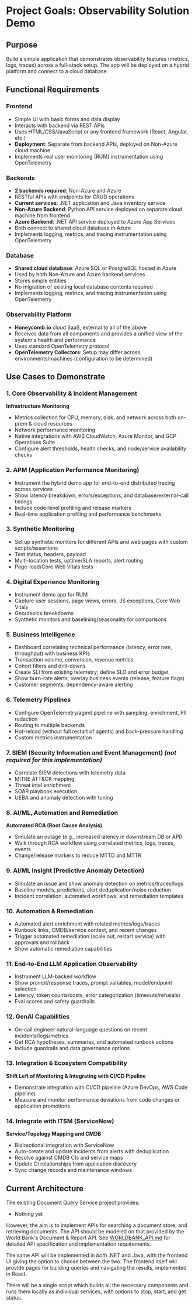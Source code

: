 # Project Goals: Observability Solution Demo

## Purpose
Build a simple application that demonstrates observability features (metrics, logs, traces) across a full-stack setup. The app will be deployed on a hybrid platform and connect to a cloud database.

## Functional Requirements

### Frontend
- Simple UI with basic forms and data display
- Interacts with backend via REST APIs
- Uses HTML/CSS/JavaScript or any frontend framework (React, Angular, etc.)
- **Deployment**: Separate from backend APIs, deployed on Non-Azure cloud machine
- Implements real user monitoring (RUM) instrumentation using OpenTelemetry

### Backends
- **2 backends required**: Non-Azure and Azure
- RESTful APIs with endpoints for CRUD operations
- **Current services**: .NET application and Java inventory service
- **Non-Azure Backend**: Python API service deployed on separate cloud machine from frontend
- **Azure Backend**: .NET API service deployed to Azure App Services
- Both connect to shared cloud database in Azure
- Implements logging, metrics, and tracing instrumentation using OpenTelemetry

### Database
- **Shared cloud database**: Azure SQL or PostgreSQL hosted in Azure
- Used by both Non-Azure and Azure backend services
- Stores simple entities
- No migration of existing local database contents required
- Implements logging, metrics, and tracing instrumentation using OpenTelemetry

### Observability Platform
- **Honeycomb.io** cloud SaaS, external to all of the above
- Receives data from all components and provides a unified view of the system's health and performance
- Uses standard OpenTelemetry protocol
- **OpenTelemetry Collectors**: Setup may differ across environments/machines (configuration to be determined)

## Use Cases to Demonstrate

### 1. Core Observability & Incident Management
**Infrastructure Monitoring**
- Metrics collection for CPU, memory, disk, and network across both on-prem & cloud resources
- Network performance monitoring
- Native integrations with AWS CloudWatch, Azure Monitor, and GCP Operations Suite
- Configure alert thresholds, health checks, and node/service availability checks

### 2. APM (Application Performance Monitoring)
- Instrument the hybrid demo app for end-to-end distributed tracing across services
- Show latency breakdown, errors/exceptions, and database/external-call timings
- Include code-level profiling and release markers
- Real-time application profiling and performance benchmarks

### 3. Synthetic Monitoring
- Set up synthetic monitors for different APIs and web pages with custom scripts/assertions
- Test status, headers, payload
- Multi-location tests, uptime/SLA reports, alert routing
- Page-load/Core Web Vitals tests

### 4. Digital Experience Monitoring
- Instrument demo app for RUM
- Capture user sessions, page views, errors, JS exceptions, Core Web Vitals
- Geo/device breakdowns
- Synthetic monitors and baselining/seasonality for comparisons

### 5. Business Intelligence
- Dashboard correlating technical performance (latency, error rate, throughput) with business KPIs
- Transaction volume, conversion, revenue metrics
- Cohort filters and drill-downs
- Create SLI from existing telemetry; define SLO and error budget
- Show burn-rate alerts; overlay business events (release, feature flags)
- Customer segments; dependency-aware alerting

### 6. Telemetry Pipelines
- Configure OpenTelemetry/agent pipeline with sampling, enrichment, PII redaction
- Routing to multiple backends
- Hot-reload (without full restart of agents) and back-pressure handling
- Custom metrics instrumentation

### 7. SIEM (Security Information and Event Management) _(not required for this implementation)_
- Correlate SIEM detections with telemetry data
- MITRE ATT&CK mapping
- Threat intel enrichment
- SOAR playbook execution
- UEBA and anomaly detection with tuning

### 8. AI/ML, Automation and Remediation
**Automated RCA (Root Cause Analysis)**
- Simulate an outage (e.g., increased latency in downstream DB or API)
- Walk through RCA workflow using correlated metrics, logs, traces, events
- Change/release markers to reduce MTTD and MTTR

### 9. AI/ML Insight (Predictive Anomaly Detection)
- Simulate an issue and show anomaly detection on metrics/traces/logs
- Baseline models, predictions, alert deduplication/noise reduction
- Incident correlation, automated workflows, and remediation templates

### 10. Automation & Remediation
- Automated alert enrichment with related metrics/logs/traces
- Runbook links, CMDB/service context, and recent changes
- Trigger automated remediation (scale out, restart service) with approvals and rollback
- Show automatic remediation capabilities

### 11. End-to-End LLM Application Observability
- Instrument LLM-backed workflow
- Show prompt/response traces, prompt variables, model/endpoint selection
- Latency, token counts/costs, error categorization (timeouts/refusals)
- Eval scores and safety guardrails

### 12. GenAI Capabilities
- On-call engineer natural-language questions on recent incidents/logs/metrics
- Get RCA hypotheses, summaries, and automated runbook actions
- Include guardrails and data governance options

### 13. Integration & Ecosystem Compatibility
**Shift Left of Monitoring & Integrating with CI/CD Pipeline**
- Demonstrate integration with CI/CD pipeline (Azure DevOps, AWS Code pipeline)
- Measure and monitor performance deviations from code changes or application promotions

### 14. Integrate with ITSM (ServiceNow)
**Service/Topology Mapping and CMDB**
- Bidirectional integration with ServiceNow
- Auto-create and update incidents from alerts with deduplication
- Resolve against CMDB CIs and service maps
- Update CI relationships from application discovery
- Sync change records and maintenance windows

## Current Architecture
The existing Document Query Service project provides:
- Nothing yet

However, the aim is to implement APIs for searching a document store, and retrieving documents. The API should be modeled on that provided by the World Bank's Document & Report API. See [WORLDBANK_API.md](WORLDBANK_API.md) for detailed API specification and implementation requirements.

The same API will be implemented in _both_ .NET and Java, with the frontend UI giving the option to choose between the two. The frontend itself will provide pages for building queries and navigating the results, implemented in React.

There will be a single script which builds all the necessary components and runs them locally as individual services, with options to stop, start, and get status.
